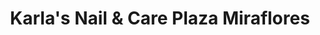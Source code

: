 ---
title: "Karla's Nail & Care Plaza Miraflores"
url: /tegucigalpa/karlas-nail-und-care-plaza-miraflores/
shop: Allgemein
---